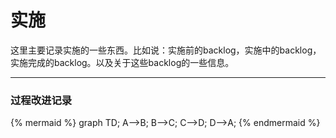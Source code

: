 # 实施

这里主要记录实施的一些东西。比如说：实施前的backlog，实施中的backlog，实施完成的backlog。以及关于这些backlog的一些信息。

-----------------------------------------------

### 过程改进记录


{% mermaid %}
graph TD;
  A-->B;
  B-->C;
  C-->D;
  D-->A;
{% endmermaid %}
